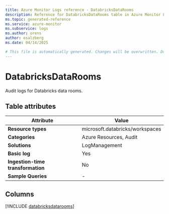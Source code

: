 ```yaml
---
title: Azure Monitor Logs reference - DatabricksDataRooms
description: Reference for DatabricksDataRooms table in Azure Monitor Logs.
ms.topic: generated-reference
ms.service: azure-monitor
ms.subservice: logs
ms.author: orens
author: osalzberg
ms.date: 04/14/2025

# This file is automatically generated. Changes will be overwritten. Do not change this file directly.
---
```


# DatabricksDataRooms

Audit logs for Databricks data rooms.


## Table attributes

|Attribute|Value|
|---|---|
|**Resource types**|microsoft.databricks/workspaces|
|**Categories**|Azure Resources, Audit|
|**Solutions**| LogManagement|
|**Basic log**|Yes|
|**Ingestion-time transformation**|No|
|**Sample Queries**|-|



## Columns
  
[!INCLUDE [databricksdatarooms](~/reusable-content/ce-skilling/azure/includes/azure-monitor/reference/tables/databricksdatarooms-include.md)]

